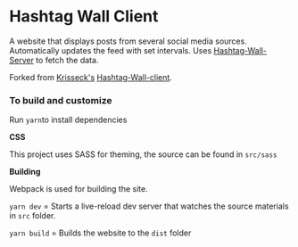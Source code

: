 # Hashtag Wall Client

A website that displays posts from several social media sources. Automatically updates the feed with set intervals. Uses [Hashtag-Wall-Server](https://github.com/MaureenDadap/Hashtag-Wall-Server) to fetch the data.

Forked from [Krisseck's](https://github.com/Krisseck) [Hashtag-Wall-client](https://github.com/Krisseck/Hashtag-Wall-Client).
### To build and customize

Run `yarn`to install dependencies

**CSS**

This project uses SASS for theming, the source can be found in `src/sass`

**Building**

Webpack is used for building the site.

`yarn dev` = Starts a live-reload dev server that watches the source materials in `src` folder.

`yarn build` = Builds the website to the `dist` folder

